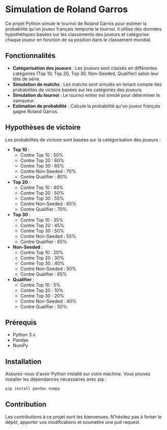 # Simulation de Roland Garros

Ce projet Python simule le tournoi de Roland Garros pour estimer la probabilité qu'un joueur français remporte le tournoi. Il utilise des données hypothétiques basées sur les classements des joueurs et catégorise chaque joueur en fonction de sa position dans le classement mondial.

## Fonctionnalités

- **Catégorisation des joueurs** : Les joueurs sont classés en différentes catégories (Top 10, Top 20, Top 30, Non-Seeded, Qualifier) selon leur tête de série.
- **Simulation de matchs** : Les matchs sont simulés en tenant compte des probabilités de victoire basées sur les catégories des joueurs.
- **Simulation du tournoi** : Le tournoi entier est simulé pour déterminer le vainqueur.
- **Estimation de probabilité** : Calcule la probabilité qu'un joueur français gagne Roland Garros.

## Hypothèses de victoire

Les probabilités de victoire sont basées sur la catégorisation des joueurs :
- **Top 10** :
  - Contre Top 10 : 50%
  - Contre Top 20 : 60%
  - Contre Top 30 : 65%
  - Contre Non-Seeded : 70%
  - Contre Qualifier : 80%
- **Top 20** :
  - Contre Top 10 : 40%
  - Contre Top 20 : 50%
  - Contre Top 30 : 55%
  - Contre Non-Seeded : 60%
  - Contre Qualifier : 70%
- **Top 30** :
  - Contre Top 10 : 35%
  - Contre Top 20 : 45%
  - Contre Top 30 : 50%
  - Contre Non-Seeded : 55%
  - Contre Qualifier : 65%
- **Non-Seeded** :
  - Contre Top 10 : 20%
  - Contre Top 20 : 30%
  - Contre Top 30 : 40%
  - Contre Non-Seeded : 50%
  - Contre Qualifier : 65%
- **Qualifier** :
  - Contre Top 10 : 5%
  - Contre Top 20 : 10%
  - Contre Top 30 : 20%
  - Contre Non-Seeded : 40%
  - Contre Qualifier : 50%

## Prérequis

- Python 3.x
- Pandas
- NumPy

## Installation

Assurez-vous d'avoir Python installé sur votre machine. Vous pouvez installer les dépendances nécessaires avec pip :

```bash
pip install pandas numpy
```

## Contribution

Les contributions à ce projet sont les bienvenues. N'hésitez pas à forker le dépôt, apporter vos modifications et soumettre une pull request.

